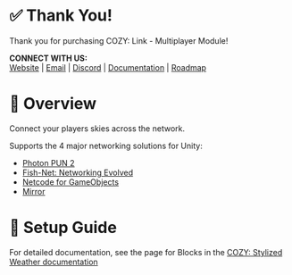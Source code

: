 # ✅ Thank You!
Thank you for purchasing COZY: Link - Multiplayer Module!

**CONNECT WITH US:**<br>
[Website](https://distantlands.wixsite.com/distantlands) | [Email](mailto:distantlands.productions@gmail.com) | [Discord](https://discord.gg/HWGU4hj) | [Documentation](https://distant-lands.gitbook.io/cozy-stylized-weather-documentation/how-it-works/modules/link-module) | [Roadmap](https://trello.com/b/hKDB8M7f/cozy-weather)

# 📖 Overview
Connect your players skies across the network.

Supports the 4 major networking solutions for Unity:
- [Photon PUN 2](https://assetstore.unity.com/packages/tools/network/pun-2-free-119922)
- [Fish-Net: Networking Evolved](https://assetstore.unity.com/packages/tools/network/fish-net-networking-evolved-207815)
- [Netcode for GameObjects](https://docs-multiplayer.unity3d.com/netcode/current/about/index.html)
- [Mirror](https://assetstore.unity.com/packages/tools/network/mirror-129321)

# 📐 Setup Guide
For detailed documentation, see the page for Blocks in the [COZY: Stylized Weather documentation](https://distant-lands.gitbook.io/cozy-stylized-weather-documentation/how-it-works/modules/link-module)